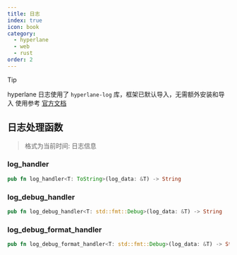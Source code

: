 ```yaml
---
title: 日志
index: true
icon: book
category:
  - hyperlane
  - web
  - rust
order: 2
---
```


> [!tip]
> hyperlane 日志使用了 `hyperlane-log` 库，框架已默认导入，无需额外安装和导入
> 使用参考 [官方文档](../../hyperlane-log/README.md)

## 日志处理函数

> 格式为当前时间: 日志信息

### log_handler

```rust
pub fn log_handler<T: ToString>(log_data: &T) -> String
```

### log_debug_handler

```rust
pub fn log_debug_handler<T: std::fmt::Debug>(log_data: &T) -> String
```

### log_debug_format_handler

```rust
pub fn log_debug_format_handler<T: std::fmt::Debug>(log_data: &T) -> String
```

<Bottom />
